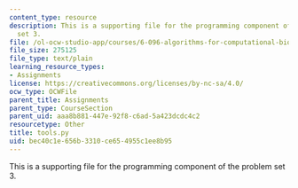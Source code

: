 ```yaml
---
content_type: resource
description: This is a supporting file for the programming component of the problem
  set 3.
file: /ol-ocw-studio-app/courses/6-096-algorithms-for-computational-biology-spring-2005/bec40c1e656b3310ce654955c1ee8b95_tools.py
file_size: 275125
file_type: text/plain
learning_resource_types:
- Assignments
license: https://creativecommons.org/licenses/by-nc-sa/4.0/
ocw_type: OCWFile
parent_title: Assignments
parent_type: CourseSection
parent_uid: aaa8b881-447e-92f8-c6ad-5a423dcdc4c2
resourcetype: Other
title: tools.py
uid: bec40c1e-656b-3310-ce65-4955c1ee8b95
---
```

This is a supporting file for the programming component of the problem set 3.